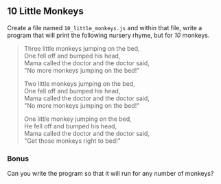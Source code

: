 ## 10 Little Monkeys

Create a file named `10_little_monkeys.js` and within that file, write a program that will print the following nursery rhyme, but for *10* monkeys.

> Three little monkeys jumping on the bed,  
> One fell off and bumped his head,  
> Mama called the doctor and the doctor said,  
> "No more monkeys jumping on the bed!"
>
> Two little monkeys jumping on the bed,  
> One fell off and bumped his head,  
> Mama called the doctor and the doctor said,  
> "No more monkeys jumping on the bed!"
>
> One little monkey jumping on the bed,  
> He fell off and bumped his head,  
> Mama called the doctor and the doctor said,  
> "Get those monkeys right to bed!"

### Bonus
Can you write the program so that it will run for any number of monkeys?
